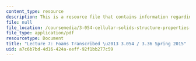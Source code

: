 ```yaml
---
content_type: resource
description: This is a resource file that contains information regarding lecture 7.
file: null
file_location: /coursemedia/3-054-cellular-solids-structure-properties-and-applications-spring-2015/a7c6b7bd4d16424aeeff92f1bb277c59_MIT3_054S15_L7_foams_trans.pdf
file_type: application/pdf
resourcetype: Document
title: "Lecture 7: Foams Transcribed \u2013 3.054 / 3.36 Spring 2015"
uid: a7c6b7bd-4d16-424a-eeff-92f1bb277c59
---
```

